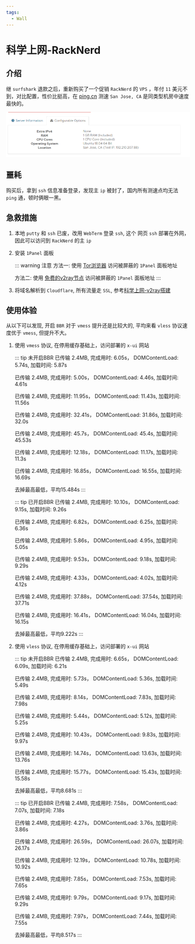 ```yaml
---
tags:
  - Wall
---
```

# 科学上网-RackNerd

## 介绍
继 `surfshark` 退款之后，重新购买了一个促销 `RackNerd` 的 `VPS` ，年付 `11` 美元不到，对比配置，性价比挺高，在 [ping.cn](https://ping.chinaz.com/) 测速 `San Jose, CA` 是同类型机房中速度最快的。

![RackNerd](/Images/Wall/科学上网-RackNerd/config.png "RackNerd")

## 噩耗
购买后，拿到 `ssh` 信息准备登录，发现主 `ip` 被封了，国内所有测速点均无法 `ping` 通，顿时俩眼一黑。

## 急救措施
1. 本地 `putty` 和 `ssh` 已废，改用 `WebTerm` 登录 `ssh`, 这个 网页 `ssh` 部署在外网，因此可以访问到 `RackNerd` 的主 `ip`

1. 安装 `1Panel` 面板

    ::: warning 注意
    方法一: 使用 [Tor浏览器](/Articles/Wall/科学上网-Tor) 访问被屏蔽的 `1Panel` 面板地址

    方法二: 使用 [免费的v2ray节点](https://github.com/barry-far/V2ray-Configs) 访问被屏蔽的 `1Panel` 面板地址 
    :::

1. 将域名解析到 `Cloudflare`, 所有流量走 `SSL`, 参考[科学上网-v2ray搭建](/Articles/Wall/科学上网-v2ray搭建#cloudflare--1panel)

## 使用体验
从以下可以发现, 开启 `BBR` 对于 `vmess` 提升还是比较大的, 平均来看 `vless` 协议速度优于 `vmess`, 但提升不大。

1. 使用 `vmess` 协议, 在停用缓存基础上，访问部署的 `x-ui` 网站

    ::: tip 未开启BBR
    已传输 2.4MB, 完成用时: 6.05s， DOMContentLoad: 5.74s, 加载时间: 5.87s

    已传输 2.4MB, 完成用时: 5.00s， DOMContentLoad: 4.46s, 加载时间: 4.61s

    已传输 2.4MB, 完成用时: 11.95s， DOMContentLoad: 11.43s, 加载时间: 11.56s

    已传输 2.4MB, 完成用时: 32.41s， DOMContentLoad: 31.86s, 加载时间: 32.0s

    已传输 2.4MB, 完成用时: 45.7s， DOMContentLoad: 45.4s, 加载时间: 45.53s

    已传输 2.4MB, 完成用时: 12.18s， DOMContentLoad: 11.17s, 加载时间: 11.3s

    已传输 2.4MB, 完成用时: 16.85s， DOMContentLoad: 16.55s, 加载时间: 16.69s

    去掉最高最低，平均15.484s
    :::

    ::: tip 已开启BBR
    已传输 2.4MB, 完成用时: 10.10s， DOMContentLoad: 9.15s, 加载时间: 9.26s

    已传输 2.4MB, 完成用时: 6.82s， DOMContentLoad: 6.25s, 加载时间: 6.36s

    已传输 2.4MB, 完成用时: 5.86s， DOMContentLoad: 4.95s, 加载时间: 5.05s

    已传输 2.4MB, 完成用时: 9.53s， DOMContentLoad: 9.18s, 加载时间: 9.29s

    已传输 2.4MB, 完成用时: 4.33s， DOMContentLoad: 4.02s, 加载时间: 4.12s

    已传输 2.4MB, 完成用时: 37.88s， DOMContentLoad: 37.54s, 加载时间: 37.71s

    已传输 2.4MB, 完成用时: 16.41s， DOMContentLoad: 16.04s, 加载时间: 16.15s

    去掉最高最低，平均9.222s
    :::


1. 使用 `vless` 协议, 在停用缓存基础上，访问部署的 `x-ui` 网站

    ::: tip 未开启BBR
    已传输 2.4MB, 完成用时: 6.65s， DOMContentLoad: 6.09s, 加载时间: 6.21s

    已传输 2.4MB, 完成用时: 5.73s， DOMContentLoad: 5.36s, 加载时间: 5.49s

    已传输 2.4MB, 完成用时: 8.14s， DOMContentLoad: 7.83s, 加载时间: 7.98s

    已传输 2.4MB, 完成用时: 5.44s， DOMContentLoad: 5.12s, 加载时间: 5.25s

    已传输 2.4MB, 完成用时: 10.43s， DOMContentLoad: 9.83s, 加载时间: 9.97s

    已传输 2.4MB, 完成用时: 14.74s， DOMContentLoad: 13.63s, 加载时间: 13.76s

    已传输 2.4MB, 完成用时: 15.77s， DOMContentLoad: 15.43s, 加载时间: 15.58s

    去掉最高最低，平均8.681s
    :::

    ::: tip 已开启BBR
    已传输 2.4MB, 完成用时: 7.58s， DOMContentLoad: 7.07s, 加载时间: 7.18s

    已传输 2.4MB, 完成用时: 4.27s， DOMContentLoad: 3.76s, 加载时间: 3.86s

    已传输 2.4MB, 完成用时: 26.59s， DOMContentLoad: 26.07s, 加载时间: 26.17s

    已传输 2.4MB, 完成用时: 12.19s， DOMContentLoad: 10.78s, 加载时间: 10.92s

    已传输 2.4MB, 完成用时: 7.85s， DOMContentLoad: 7.53s, 加载时间: 7.65s

    已传输 2.4MB, 完成用时: 9.79s， DOMContentLoad: 9.17s, 加载时间: 9.29s

    已传输 2.4MB, 完成用时: 7.97s， DOMContentLoad: 7.44s, 加载时间: 7.55s

    去掉最高最低，平均8.517s
    :::



